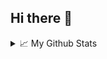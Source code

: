 ## Hi there 👋

<details>
  <summary>📈 My Github Stats</summary>

  <p align="left"> <img src="github-readme-stats-chi-seven-63.vercel.app/api?username=khanhdo05&show_icons=true&theme=gotham" alt="khanhdo05's Github Stats" />
</details>
<!--
**khanhdo05/khanhdo05** is a ✨ _special_ ✨ repository because its `README.md` (this file) appears on your GitHub profile.

Here are some ideas to get you started:

- 🔭 I’m currently working on ...
- 🌱 I’m currently learning ...
- 👯 I’m looking to collaborate on ...
- 🤔 I’m looking for help with ...
- 💬 Ask me about ...
- 📫 How to reach me: ...
- 😄 Pronouns: ...
- ⚡ Fun fact: ...
-->
